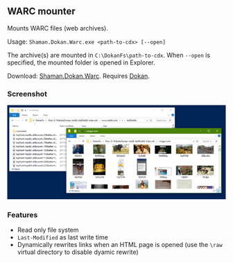 ## WARC mounter
Mounts WARC files (web archives).

Usage: `Shaman.Dokan.Warc.exe <path-to-cdx> [--open]`

The archive(s) are mounted in `C:\DokanFs\path-to-cdx`. When `--open` is specified, the mounted folder is opened in Explorer.

Download: [Shaman.Dokan.Warc](https://github.com/antiufo/Shaman.Dokan.Warc/releases/). Requires [Dokan](http://dokan-dev.github.io/).

### Screenshot
![WARC mounter screenshot](https://raw.githubusercontent.com/antiufo/Shaman.Dokan.Warc/master/images/mount-warc.png)

### Features
* Read only file system
* `Last-Modified` as last write time
* Dynamically rewrites links when an HTML page is opened (use the `\raw` virtual directory to disable dyamic rewrite)

